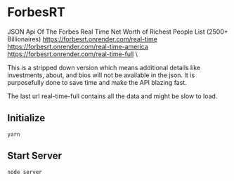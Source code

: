 # ForbesRT
JSON Api Of The Forbes Real Time Net Worth of Richest People List (2500+ Billionaires)
https://forbesrt.onrender.com/real-time \
https://forbesrt.onrender.com/real-time-america \
https://forbesrt.onrender.com/real-time-full \

This is a stripped down version which means additional details like investments, about, and bios will not be available in the json. It is purposefully done to save time and make the API blazing fast.

The last url real-time-full contains all the data and might be slow to load.

## Initialize
``` 
yarn
```

## Start Server
``` 
node server
```
